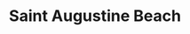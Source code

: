 ---
title: Saint Augustine Beach
url: /saint-augustine-beach/
latitude: 29.83
longitude: -81.272
---